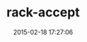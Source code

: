 ---
layout: post
title:  "rack-accept"
repo:   "mjijackson/rack-accept"
date:   2015-02-18 17:27:06
gemurl: http://mjijackson.github.com/rack-accept
---